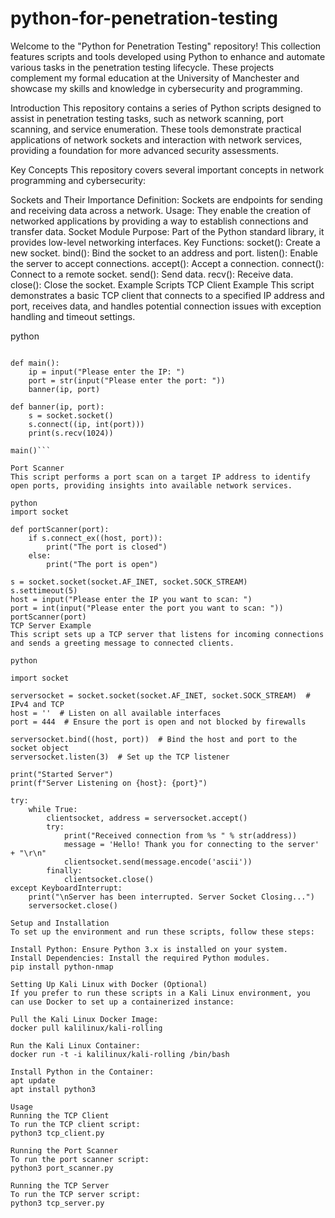 # python-for-penetration-testing
Welcome to the "Python for Penetration Testing" repository! This collection features scripts and tools developed using Python to enhance and automate various tasks in the penetration testing lifecycle. These projects complement my formal education at the University of Manchester and showcase my skills and knowledge in cybersecurity and programming.

Introduction
This repository contains a series of Python scripts designed to assist in penetration testing tasks, such as network scanning, port scanning, and service enumeration. These tools demonstrate practical applications of network sockets and interaction with network services, providing a foundation for more advanced security assessments.

Key Concepts
This repository covers several important concepts in network programming and cybersecurity:

Sockets and Their Importance
Definition: Sockets are endpoints for sending and receiving data across a network.
Usage: They enable the creation of networked applications by providing a way to establish connections and transfer data.
Socket Module
Purpose: Part of the Python standard library, it provides low-level networking interfaces.
Key Functions:
socket(): Create a new socket.
bind(): Bind the socket to an address and port.
listen(): Enable the server to accept connections.
accept(): Accept a connection.
connect(): Connect to a remote socket.
send(): Send data.
recv(): Receive data.
close(): Close the socket.
Example Scripts
TCP Client Example
This script demonstrates a basic TCP client that connects to a specified IP address and port, receives data, and handles potential connection issues with exception handling and timeout settings.

python
```import socket

def main():
    ip = input("Please enter the IP: ")
    port = str(input("Please enter the port: "))
    banner(ip, port)

def banner(ip, port):
    s = socket.socket()
    s.connect((ip, int(port)))
    print(s.recv(1024))

main()```

Port Scanner
This script performs a port scan on a target IP address to identify open ports, providing insights into available network services.

python
import socket

def portScanner(port):
    if s.connect_ex((host, port)):
        print("The port is closed")
    else:
        print("The port is open")

s = socket.socket(socket.AF_INET, socket.SOCK_STREAM)
s.settimeout(5)
host = input("Please enter the IP you want to scan: ")
port = int(input("Please enter the port you want to scan: "))
portScanner(port)
TCP Server Example
This script sets up a TCP server that listens for incoming connections and sends a greeting message to connected clients.

python

import socket

serversocket = socket.socket(socket.AF_INET, socket.SOCK_STREAM)  # IPv4 and TCP
host = ''  # Listen on all available interfaces
port = 444  # Ensure the port is open and not blocked by firewalls

serversocket.bind((host, port))  # Bind the host and port to the socket object
serversocket.listen(3)  # Set up the TCP listener

print("Started Server")
print(f"Server Listening on {host}: {port}")

try:
    while True:
        clientsocket, address = serversocket.accept()
        try:
            print("Received connection from %s " % str(address))
            message = 'Hello! Thank you for connecting to the server' + "\r\n"
            clientsocket.send(message.encode('ascii'))
        finally:
            clientsocket.close()
except KeyboardInterrupt:
    print("\nServer has been interrupted. Server Socket Closing...")
    serversocket.close()

Setup and Installation
To set up the environment and run these scripts, follow these steps:

Install Python: Ensure Python 3.x is installed on your system.
Install Dependencies: Install the required Python modules.
pip install python-nmap

Setting Up Kali Linux with Docker (Optional)
If you prefer to run these scripts in a Kali Linux environment, you can use Docker to set up a containerized instance:

Pull the Kali Linux Docker Image:
docker pull kalilinux/kali-rolling

Run the Kali Linux Container:
docker run -t -i kalilinux/kali-rolling /bin/bash

Install Python in the Container:
apt update
apt install python3

Usage
Running the TCP Client
To run the TCP client script:
python3 tcp_client.py

Running the Port Scanner
To run the port scanner script:
python3 port_scanner.py

Running the TCP Server
To run the TCP server script:
python3 tcp_server.py
